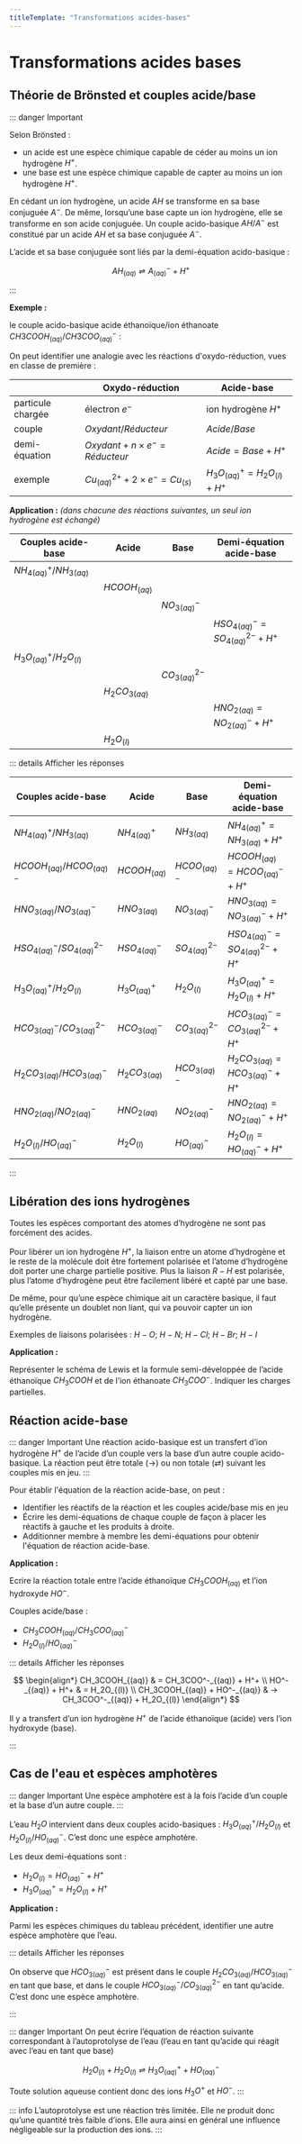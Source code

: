 ```yaml
---
titleTemplate: "Transformations acides-bases"
---
```


# Transformations acides bases

## Théorie de Brönsted et couples acide/base

::: danger Important

Selon Brönsted :

- un acide est une espèce chimique capable de céder au moins un ion hydrogène $H^+$.
- une base est une espèce chimique capable de capter au moins un ion hydrogène $H^+$.

En cédant un ion hydrogène, un acide $AH$ se transforme en sa base conjuguée $A^-$. De même, lorsqu’une base capte un ion hydrogène, elle se transforme en son acide conjuguée. Un couple acido-basique $AH/A^-$ est constitué par un acide $AH$ et sa base conjuguée $A^-$.

L’acide et sa base conjuguée sont liés par la demi-équation acido-basique :

$$
AH_{(aq)}⇌A_{(aq)}^- + H^+
$$

:::

**Exemple :**

le couple acido-basique acide éthanoïque/ion éthanoate $CH3COOH_{(aq)}/CH3COO^-_{(aq)}$ :

On peut identifier une analogie avec les réactions d'oxydo-réduction, vues en classe de première :

|                   | Oxydo-réduction                            | Acide-base                         |
| ----------------- | ------------------------------------------ | ---------------------------------- |
| particule chargée | électron $e^-$                             | ion hydrogène $H^+$                |
| couple            | $Oxydant/Réducteur$                        | $Acide/Base$                       |
| demi-équation     | $Oxydant + n \times e^- = Réducteur$       | $Acide = Base + H^+$               |
| exemple           | $Cu^{2+}_{(aq)} + 2 \times e^- = Cu_{(s)}$ | $H_3O^+_{(aq)} = H_2O_{(l)} + H^+$ |

**Application :** _(dans chacune des réactions suivantes, un seul ion hydrogène est échangé)_

| Couples acide-base         | Acide           | Base              | Demi-équation acide-base               |
| -------------------------- | --------------- | ----------------- | -------------------------------------- |
| $NH_{4 (aq)}^+/NH_{3(aq)}$ |                 |                   |                                        |
|                            | $HCOOH_{(aq)}$  |                   |                                        |
|                            |                 | $NO_{3(aq)}^-$    |                                        |
|                            |                 |                   | $HSO_{4(aq)}^- = SO_{4(aq)}^{2-}+ H^+$ |
| $H_3O_{(aq)}^+/H_2O_{(l)}$ |                 |                   |                                        |
|                            |                 | $CO_{3(aq)}^{2-}$ |                                        |
|                            | $H_2CO_{3(aq)}$ |                   |                                        |
|                            |                 |                   | $HNO_{2(aq)} =NO_{2(aq)}^- + H^+$      |
|                            | $H_2O_{(l)}$    |                   |                                        |

::: details Afficher les réponses

| Couples acide-base              | Acide           | Base              | Demi-équation acide-base                |
| ------------------------------- | --------------- | ----------------- | --------------------------------------- |
| $NH_{4(aq)}^+/NH_{3(aq)}$       | $NH_{4(aq)}^+$  | $NH_{3(aq)}$      | $NH_{4(aq)}^+ = NH_{3(aq)} + H^+$       |
| $HCOOH_{(aq)}/HCOO^-_{(aq)}$    | $HCOOH_{(aq)}$  | $HCOO^-_{(aq)}$   | $HCOOH_{(aq)} = HCOO^-_{(aq)} + H^+$    |
| $HNO_{3(aq)}/NO_{3(aq)}^-$      | $HNO_{3(aq)}$   | $NO_{3(aq)}^-$    | $HNO_{3(aq)} = NO_{3(aq)}^- + H^+$      |
| $HSO_{4(aq)}^-/SO_{4(aq)}^{2-}$ | $HSO_{4(aq)}^-$ | $SO_{4(aq)}^{2-}$ | $HSO_{4(aq)}^- = SO_{4(aq)}^{2-}+ H^+$  |
| $H_3O_{(aq)}^+/H_2O_{(l)}$      | $H_3O_{(aq)}^+$ | $H_2O_{(l)}$      | $H_3O_{(aq)}^+ = H_2O_{(l)} + H^+$      |
| $HCO_{3(aq)}^-/CO_{3(aq)}^{2-}$ | $HCO_{3(aq)}^-$ | $CO_{3(aq)}^{2-}$ | $HCO_{3(aq)}^- = CO_{3(aq)}^{2-} + H^+$ |
| $H_2CO_{3(aq)}/HCO_{3(aq)}^-$   | $H_2CO_{3(aq)}$ | $HCO_{3(aq)}^-$   | $H_2CO_{3(aq)} = HCO_{3(aq)}^- + H^+$   |
| $HNO_{2(aq)}/NO_{2(aq)}^-$      | $HNO_{2(aq)}$   | $NO_{2(aq)}^-$    | $HNO_{2(aq)} = NO_{2(aq)}^- + H^+$      |
| $H_2O_{(l)}/HO^-_{(aq)}$        | $H_2O_{(l)}$    | $HO^-_{(aq)}$     | $H_2O_{(l)} = HO^-_{(aq)} + H^+$        |

:::

## Libération des ions hydrogènes

Toutes les espèces comportant des atomes d’hydrogène ne sont pas forcément des acides.

Pour libérer un ion hydrogène $H^+$, la liaison entre un atome d’hydrogène et le reste de la molécule doit être fortement polarisée et l’atome d’hydrogène doit porter une charge partielle positive. Plus la liaison $R−H$ est polarisée, plus l’atome d’hydrogène peut être facilement libéré et capté par une base.

De même, pour qu’une espèce chimique ait un caractère basique, il faut qu’elle présente un doublet non liant, qui va pouvoir capter un ion hydrogène.

Exemples de liaisons polarisées : $H−O$; $H−N$; $H−Cl$; $H−Br$; $H−I$

**Application :**

Représenter le schéma de Lewis et la formule semi-développée de l’acide éthanoïque $CH_3COOH$ et de l’ion éthanoate $CH_3COO^-$. Indiquer les charges partielles.

## Réaction acide-base

::: danger Important
Une réaction acido-basique est un transfert d’ion hydrogène $H^+$ de l’acide d’un couple vers la base d’un autre couple acido-basique. La réaction peut être totale (→) ou non totale (⇄) suivant les couples mis en jeu.
:::

Pour établir l'équation de la réaction acide-base, on peut :

- Identifier les réactifs de la réaction et les couples acide/base mis en jeu
- Écrire les demi-équations de chaque couple de façon à placer les réactifs à gauche et les produits à droite.
- Additionner membre à membre les demi-équations pour obtenir l'équation de réaction acide-base.

**Application :**

Ecrire la réaction totale entre l’acide éthanoïque $CH_3COOH_{(aq)}$ et l’ion hydroxyde $HO^-$.

Couples acide/base :

- $CH_3COOH_{(aq)}/CH_3COO^-_{(aq)}$
- $H_2O_{(l)}/HO^-_{(aq)}$

::: details Afficher les réponses

$$
\begin{align*}
  CH_3COOH_{(aq)} & = CH_3COO^-_{(aq)} + H^+ \\
  HO^-_{(aq)} + H^+ & = H_2O_{(l)} \\
  CH_3COOH_{(aq)} + HO^-_{(aq)} & → CH_3COO^-_{(aq)} + H_2O_{(l)}
\end{align*}
$$

Il y a transfert d’un ion hydrogène $H^+$ de l’acide éthanoïque (acide) vers l’ion hydroxyde (base).

:::

## Cas de l'eau et espèces amphotères

::: danger Important
Une espèce amphotère est à la fois l’acide d’un couple et la base d’un autre couple.
:::

L’eau $H_2O$ intervient dans deux couples acido-basiques : $H_3O^+_{(aq)}/H_2O_{(l)}$ et  $H_2O_{(l)}/HO^-_{(aq)}$. C’est donc une espèce amphotère.

Les deux demi-équations sont :

- $H_2O_{(l)}= HO^-_{(aq)} + H^+$
- $H_3O^+_{(aq)} = H_2O_{(l)} + H^+$

**Application :**

Parmi les espèces chimiques du tableau précédent, identifier une autre espèce amphotère que l’eau.

::: details Afficher les réponses

On observe que $HCO_{3(aq)}^-$ est présent dans le couple $H_2CO_{3(aq)}/HCO_{3(aq)}^-$ en tant que base, et dans le couple $HCO_{3(aq)}^-/CO_{3(aq)}^{2-}$ en tant qu’acide. C’est donc une espèce amphotère.

:::

::: danger Important
On peut écrire l’équation de réaction suivante correspondant à l’autoprotolyse de l’eau (l’eau en tant qu’acide qui réagit avec l’eau en tant que base)

$$
H_2O_{(l)}+H_2O_{(l)}⇌ H_3O^+_{(aq)}+HO^-_{(aq)}
$$

Toute solution aqueuse contient donc des ions $H_3O^+$ et $HO^-$.
:::

::: info
L’autoprotolyse est une réaction très limitée. Elle ne produit donc qu’une quantité très faible d’ions. Elle aura ainsi en général une influence négligeable sur la production des ions.
:::

